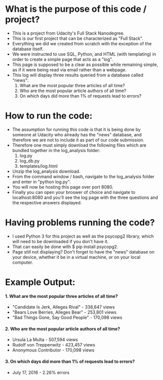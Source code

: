 # What is the purpose of this code / project?
* This is a project from Udacity's Full Stack Nanodegree.
* This is our first project that can be characterized as "Full Stack".
* Everything we did we created from scratch with the exception of the database itself.
* We were instructed to use SQL, Python, and HTML (with templating) in order to create a simple page that acts as a "log".
* This page is supposed to be a clear as possible while remaining simple, as if it were being read via email rather than a webpage.
* This log will display three results queried from a database called "news":
    1. What are the most popular three articles of all time?
    2. Who are the most popular article authors of all time?
    3. On which days did more than 1% of requests lead to errors?

# How to run the code:
* The assumption for running this code is that it is being done by someone at Udacity who already has the "news" database, and therefore we are not to include it as part of our code submission.
* Therefore one must simply download the following files which are bundled together in the log_analysis folder:
    1. log.py
    2. log_db.py
    3. templates/log.html
* Unzip the log_analysis download.
* From the command window / bash, navigate to the log_analysis folder and enter in "python log.py".
* You will now be hosting this page over port 8080.
* Finally you can open your broswer of choice and navigate to localhost:8080 and you'll see the log page with the three questions and the respective answers displayed.

# Having problems running the code?
* I used Python 3 for this project as well as the psycopg2 library, which will need to be downloaded if you don't have it.
* That can easily be done with $ pip install psycopg2.
* Page still not displaying? Don't forget to have the "news" database on your device, whether it be in a virtual machine, or on your local computer.

# Example Output:
#### 1. What are the most popular three articles of all time?


* "Candidate Is Jerk, Alleges Rival" - 338,647 views
* "Bears Love Berries, Alleges Bear" - 253,801 views
* "Bad Things Gone, Say Good People" - 170,098 views

#### 2. Who are the most popular article authors of all time?


* Ursula La Multa - 507,594 views
* Rudolf von Treppenwitz - 423,457 views
* Anonymous Contributor - 170,098 views

#### 3. On which days did more than 1% of requests lead to errors?


* July 17, 2016 - 2.26% errors
